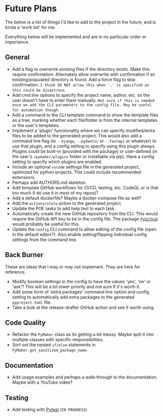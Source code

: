 # Future Plans

The below is a list of things I'd like to add to the project in the future, and
is kinda a 'work list' for me.

Everything below will be implemented and are in no particular order or
importance.

## General

- Add a flag to overwrite existing files if the directory exists. Make this
  require confirmation. Alternately allow overwrite with confirmation if an
  existing/populated directory is found. Add a force flag to skip confirmation.
  `I think DO NOT allow this when '.' is specified as this could be disastrous`.
- Add cmd line options to specify the project name, author, etc. so the user
  doesn't have to enter them manually. `Not sure if this is needed once we add
  the CLI parameters to the config file. May be useful for automation though`.
- Add a command to the CLI template command to show the template files as a
  tree, marking whether each file/folder is from the internal templates or the
  user's templates.
- Implement a 'plugin' functionality where we can specify modified/extra files
  to be added to the generated project. This would also add a command line flag
  (ie `--django`, `--pydantic` or `--fastapi` or whatever) to use that plugin,
  and a config setting to specify using this plugin always. Plugins could be
  built-in (provided with the package) or user-defined (in the user's
  `/pymaker/plugins` folder or installable via pip). Have a config setting to
  specify which plugins are enabled.
- Include an optional `vscode` settings file in the generated project, optimized
  for python projects. This could include recommended extensions.
- Perhaps add AUTHORS.md skeleton.
- Add template GitHub workflows for CI/CD, testing, etc. CodeQL or is that too
  much (I do use it in most of my repos)?
- Add a default dockerfile? Maybe a docker-compose file as well?
- Add the `actions/stale` action to the generated project.
- Update the POE tasks to add help text to each task.
- Automatically create the new GitHub repository from the CLI. This would
  require the GitHub API key to be in the config file. The package
  [`PyGithub`](https://github.com/PyGithub/PyGithub) would probably be useful
  for this.
- Update the `config` CLI command to allow editing of the config file (open in
  the default editor?). Also enable setting/flipping individual config settings
  from the command line.

## Back Burner

These are ideas that I may or may not implement. They are here for reference.

- Modify boolean settings in the config to have the values 'yes', 'no' or 'ask'?
  This will be a bit lower priority and not sure if it's worth it.
- Add some form of 'extra packages' command line option and config setting to
  automatically add extra packages to the generated `pyproject.toml` file.
- Take a look at the release-drafter GitHub action and see if worth using.

## Code Quality

- Refactor the `PyMaker` class as its getting a bit messy. Maybe split it into
  multiple classes with specific responsibilities.
- Sort out the nested `if/else` statements in
  `PyMaker.get_sanitized_package_name`.

## Documentation

- Add usage examples and perhaps a walk-through to the documentation. Maybe
  with a YouTube video?

## Testing

- Add testing with [Pytest](https://pytest.org) (`IN PROGRESS`)
